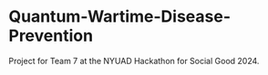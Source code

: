# Quantum-Wartime-Disease-Prevention
Project for Team 7 at the NYUAD Hackathon for Social Good 2024.
